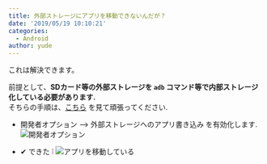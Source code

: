 ```yaml
---
title: 外部ストレージにアプリを移動できないんだが？
date: '2019/05/19 10:10:21'
categories:
  - Android
author: yude
---
```


これは解決できます。
<!--more-->
前提として、**SDカード等の外部ストレージを `adb` コマンド等で内部ストレージ化している必要があります.**  
そちらの手順は、[こちら](https://sp7pc.com/google/android/24933) を見て頑張ってください.

* 開発者オプション --> 外部ストレージへのアプリ書き込み を有効化します.
![開発者オプション](https://i.vgy.me/zFMJbg.png "開発者オプション のスクリーンショット")

* ✔ できた ❕
![アプリを移動している](https://i.vgy.me/Vw1Zlm.png "アプリを移動しているスクリーンショット")
